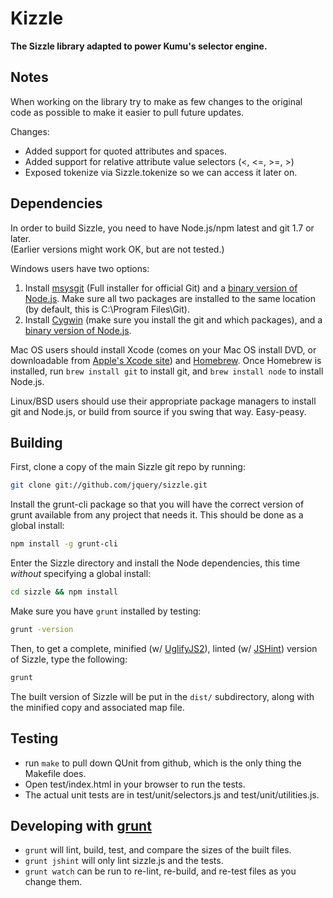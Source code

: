 # Kizzle

**The Sizzle library adapted to power Kumu's selector engine.**

Notes
---------------------------

When working on the library try to make as few changes to the original code as possible
to make it easier to pull future updates.

Changes:
* Added support for quoted attributes and spaces.
* Added support for relative attribute value selectors (<, <=, >=, >)
* Exposed tokenize via Sizzle.tokenize so we can access it later on.

Dependencies
---------------------------

In order to build Sizzle, you need to have Node.js/npm latest and git 1.7 or later.<br/>
(Earlier versions might work OK, but are not tested.)

Windows users have two options:

1. Install [msysgit](https://code.google.com/p/msysgit/) (Full installer for official Git) and a
   [binary version of Node.js](http://nodejs.org). Make sure all two packages are installed to the same
   location (by default, this is C:\Program Files\Git).
2. Install [Cygwin](http://cygwin.com/) (make sure you install the git and which packages), and
   a [binary version of Node.js](http://nodejs.org/).

Mac OS users should install Xcode (comes on your Mac OS install DVD, or downloadable from
[Apple's Xcode site](http://developer.apple.com/technologies/xcode.html)) and
[Homebrew](http://mxcl.github.com/homebrew/). Once Homebrew is installed, run `brew install git` to install git,
and `brew install node` to install Node.js.

Linux/BSD users should use their appropriate package managers to install git and Node.js, or build from source
if you swing that way. Easy-peasy.


Building
----------------------------

First, clone a copy of the main Sizzle git repo by running:

```bash
git clone git://github.com/jquery/sizzle.git
```

Install the grunt-cli package so that you will have the correct version of grunt available from any project that needs it. This should be done as a global install:

```bash
npm install -g grunt-cli
```

Enter the Sizzle directory and install the Node dependencies, this time *without* specifying a global install:

```bash
cd sizzle && npm install
```

Make sure you have `grunt` installed by testing:

```bash
grunt -version
```

Then, to get a complete, minified (w/ [UglifyJS2](https://github.com/mishoo/UglifyJS2)), linted (w/ [JSHint](http://jshint.com/)) version of Sizzle, type the following:

```bash
grunt
```

The built version of Sizzle will be put in the `dist/` subdirectory, along with the minified copy and associated map file.


Testing
----------------------------

- run `make` to pull down QUnit from github, which is the only thing the Makefile does.
- Open test/index.html in your browser to run the tests.
- The actual unit tests are in test/unit/selectors.js and test/unit/utilities.js.

Developing with [grunt](http://gruntjs.com)
----------------------------

- `grunt` will lint, build, test, and compare the sizes of the built files.
- `grunt jshint` will only lint sizzle.js and the tests.
- `grunt watch` can be run to re-lint, re-build, and re-test files as you change them.
